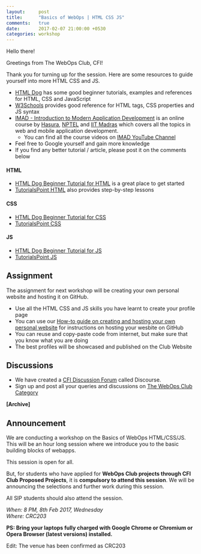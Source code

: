 ```yaml
---
layout:     post
title:      "Basics of WebOps | HTML CSS JS"
comments:   true
date:       2017-02-07 21:00:00 +0530
categories: workshop
---
```

Hello there!

Greetings from The WebOps Club, CFI!

Thank you for turning up for the session. Here are some resources to guide yourself into more HTML CSS and JS.
- [HTML Dog][htmldog] has some good beginner tutorials, examples and references for HTML, CSS and JavaScript
- [W3Schools][w3schools] provides good reference for HTML tags, CSS properties and JS syntax
- [IMAD - Introduction to Modern Application Development][imad-website] is an online course by [Hasura][hasura-webiste], [NPTEL][nptel-website] and [IIT Madras][iitm-website] which covers all the topics in web and mobile application development. 
  - You can find all the course videos on [IMAD YouTube Channel][imad-youtube]
- Feel free to Google yourself and gain more knowledge
- If you find any better tutorial / article, please post it on the comments below

#### HTML
- [HTML Dog Beginner Tutorial for HTML][htmldog-html] is a great place to get started
- [TutorialsPoint HTML][tutorialspoint-html] also provides step-by-step lessons

#### CSS
- [HTML Dog Beginner Tutorial for CSS][htmldog-css]
- [TutorialsPoint CSS][tutorialspoint-css]

#### JS
- [HTML Dog Beginner Tutorial for JS][htmldog-js]
- [TutorialsPoint JS][tutorialspoint-js]

## Assignment
The assignment for next workshop will be creating your own personal website and hosting it on GitHub.
- Use all the HTML CSS and JS skills you have learnt to create your profile page
- You can use our [How-to guide on creating and hosting your own personal website][webopsclub-personal-website] for instructions on hosting your wesbite on GitHub
- You can reuse and copy-paste code from internet, but make sure that you know what you are doing
- The best profiles will be showcased and published on the Club Website

## Discussions
- We have created a [CFI Discussion Forum][cfi-discourse] called Discourse.
- Sign up and post all your queries and discussions on [The WebOps Club Category][webopsclub-category-discourse]


__[Archive]__

## Announcement

We are conducting a workshop on the Basics of WebOps HTML/CSS/JS. This will be an hour long session where we introduce you to the basic building blocks of webapps.

This session is open for all.

But, for students who have applied for **WebOps Club projects through CFI Club Proposed Projects**, it is **compulsory to attend this session**. We will be announcing the selections and further work during this session. 

All SIP students should also attend the session.

_When: 8 PM, 8th Feb 2017, Wednesday_  
_Where: CRC203_

**PS: Bring your laptops fully charged with Google Chrome or Chromium or Opera Browser (latest versions) installed.**

Edit: The venue has been confirmed as CRC203


[htmldog]: http://www.htmldog.com/
[w3schools]: http://www.w3schools.com/
[htmldog-html]: http://www.htmldog.com/guides/html/beginner/
[tutorialspoint-html]: https://www.tutorialspoint.com/html/
[hasura-webiste]: https://hasura.io
[imad-website]: http://imad.tech
[nptel-website]: https://onlinecourses.nptel.ac.in
[iitm-website]: https://www.iitm.ac.in/
[imad-youtube]: https://www.youtube.com/channel/UCFA6b13z45EmEpFfENa3C5Q/playlists
[htmldog-css]: http://www.htmldog.com/guides/css/beginner/
[tutorialspoint-css]: https://www.tutorialspoint.com/css/
[htmldog-js]: http://www.htmldog.com/guides/javascript/beginner/
[tutorialspoint-js]: https://www.tutorialspoint.com/javascript/
[webopsclub-personal-website]: /how-to/2017/01/31/how-to-create-and-host-your-personal-website.html
[webopsclub-category-discourse]: http://discourse.cfi.webops.club/c/clubs/webops-club
[cfi-discourse]: http://discourse.cfi.webops.club/
